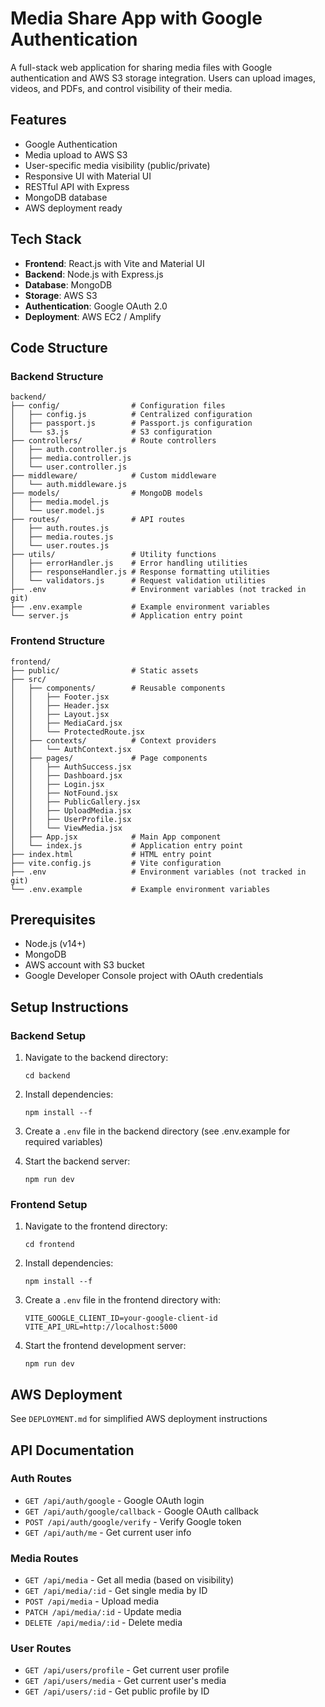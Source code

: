 # Media Share App with Google Authentication

A full-stack web application for sharing media files with Google authentication and AWS S3 storage integration. Users can upload images, videos, and PDFs, and control visibility of their media.

## Features

- Google Authentication
- Media upload to AWS S3
- User-specific media visibility (public/private)
- Responsive UI with Material UI
- RESTful API with Express
- MongoDB database
- AWS deployment ready

## Tech Stack

- **Frontend**: React.js with Vite and Material UI
- **Backend**: Node.js with Express.js
- **Database**: MongoDB
- **Storage**: AWS S3
- **Authentication**: Google OAuth 2.0
- **Deployment**: AWS EC2 / Amplify

## Code Structure

### Backend Structure

```
backend/
├── config/                # Configuration files
│   ├── config.js          # Centralized configuration
│   ├── passport.js        # Passport.js configuration
│   └── s3.js              # S3 configuration
├── controllers/           # Route controllers
│   ├── auth.controller.js
│   ├── media.controller.js
│   └── user.controller.js
├── middleware/            # Custom middleware
│   └── auth.middleware.js
├── models/                # MongoDB models
│   ├── media.model.js
│   └── user.model.js
├── routes/                # API routes
│   ├── auth.routes.js
│   ├── media.routes.js
│   └── user.routes.js
├── utils/                 # Utility functions
│   ├── errorHandler.js    # Error handling utilities
│   ├── responseHandler.js # Response formatting utilities
│   └── validators.js      # Request validation utilities
├── .env                   # Environment variables (not tracked in git)
├── .env.example           # Example environment variables
└── server.js              # Application entry point
```

### Frontend Structure

```
frontend/
├── public/                # Static assets
├── src/
│   ├── components/        # Reusable components
│   │   ├── Footer.jsx
│   │   ├── Header.jsx
│   │   ├── Layout.jsx
│   │   ├── MediaCard.jsx
│   │   └── ProtectedRoute.jsx
│   ├── contexts/          # Context providers
│   │   └── AuthContext.jsx
│   ├── pages/             # Page components
│   │   ├── AuthSuccess.jsx
│   │   ├── Dashboard.jsx
│   │   ├── Login.jsx
│   │   ├── NotFound.jsx
│   │   ├── PublicGallery.jsx
│   │   ├── UploadMedia.jsx
│   │   ├── UserProfile.jsx
│   │   └── ViewMedia.jsx
│   ├── App.jsx            # Main App component
│   └── index.js           # Application entry point
├── index.html             # HTML entry point
├── vite.config.js         # Vite configuration
├── .env                   # Environment variables (not tracked in git)
└── .env.example           # Example environment variables
```

## Prerequisites

- Node.js (v14+)
- MongoDB
- AWS account with S3 bucket
- Google Developer Console project with OAuth credentials

## Setup Instructions

### Backend Setup

1. Navigate to the backend directory:
   ```
   cd backend
   ```

2. Install dependencies:
   ```
   npm install --f
   ```

3. Create a `.env` file in the backend directory (see .env.example for required variables)

4. Start the backend server:
   ```
   npm run dev
   ```

### Frontend Setup

1. Navigate to the frontend directory:
   ```
   cd frontend
   ```

2. Install dependencies:
   ```
   npm install --f
   ```

3. Create a `.env` file in the frontend directory with:
   ```
   VITE_GOOGLE_CLIENT_ID=your-google-client-id
   VITE_API_URL=http://localhost:5000
   ```

4. Start the frontend development server:
   ```
   npm run dev
   ```

## AWS Deployment

See `DEPLOYMENT.md` for simplified AWS deployment instructions

## API Documentation

### Auth Routes
- `GET /api/auth/google` - Google OAuth login
- `GET /api/auth/google/callback` - Google OAuth callback
- `POST /api/auth/google/verify` - Verify Google token
- `GET /api/auth/me` - Get current user info

### Media Routes
- `GET /api/media` - Get all media (based on visibility)
- `GET /api/media/:id` - Get single media by ID
- `POST /api/media` - Upload media
- `PATCH /api/media/:id` - Update media
- `DELETE /api/media/:id` - Delete media

### User Routes
- `GET /api/users/profile` - Get current user profile
- `GET /api/users/media` - Get current user's media
- `GET /api/users/:id` - Get public profile by ID